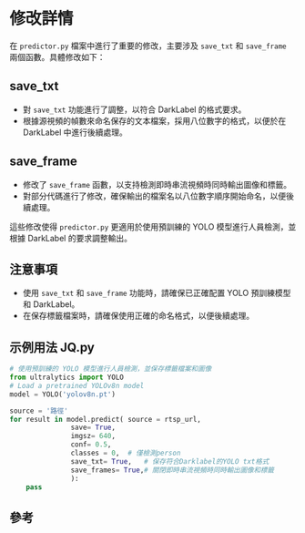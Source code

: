 # 修改詳情

在 `predictor.py` 檔案中進行了重要的修改，主要涉及 `save_txt` 和 `save_frame` 兩個函數。具體修改如下：

## save_txt

- 對 `save_txt` 功能進行了調整，以符合 DarkLabel 的格式要求。
- 根據源視頻的幀數來命名保存的文本檔案，採用八位數字的格式，以便於在 DarkLabel 中進行後續處理。

## save_frame

- 修改了 `save_frame` 函數，以支持檢測即時串流視頻時同時輸出圖像和標籤。
- 對部分代碼進行了修改，確保輸出的檔案名以八位數字順序開始命名，以便後續處理。

這些修改使得 `predictor.py` 更適用於使用預訓練的 YOLO 模型進行人員檢測，並根據 DarkLabel 的要求調整輸出。

## 注意事項

- 使用 `save_txt` 和 `save_frame` 功能時，請確保已正確配置 YOLO 預訓練模型和 DarkLabel。
- 在保存標籤檔案時，請確保使用正確的命名格式，以便後續處理。

## 示例用法 JQ.py

```python
# 使用預訓練的 YOLO 模型進行人員檢測，並保存標籤檔案和圖像
from ultralytics import YOLO
# Load a pretrained YOLOv8n model
model = YOLO('yolov8n.pt')

source = '路徑'
for result in model.predict( source = rtsp_url, 
               save= True, 
               imgsz= 640, 
               conf= 0.5,
               classes = 0,  # 僅檢測person
               save_txt= True,   # 保存符合Darklabel的YOLO txt格式
               save_frames= True,# 關閉即時串流視頻時同時輸出圖像和標籤
               ):
    pass
```

## 參考


